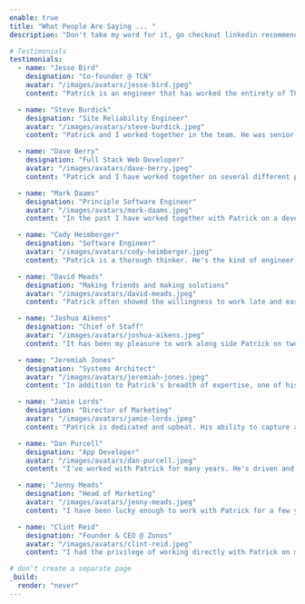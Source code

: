 ```yaml
---
enable: true
title: "What People Are Saying ... "
description: "Don't take my word for it, go checkout linkedin recommendations."

# Testimonials
testimonials:
  - name: "Jesse Bird"
    designation: "Co-founder @ TCN"
    avatar: "/images/avatars/jesse-bird.jpeg"
    content: "Patrick is an engineer that has worked the entirety of TCN's back end stack from infrastructure management (things like kubernetes, CI/CD pipelines, monitoring etc) to back-end software development. He has a strong technical understanding and ability to understand complex environments and problems. Patrick's breadth of knowledge helped him understand things at TCN that many others simply did not."

  - name: "Steve Burdick"
    designation: "Site Reliability Engineer"
    avatar: "/images/avatars/steve-burdick.jpeg"
    content: "Patrick and I worked together in the team. He was senior and much more experienced in the development space. I appreciated his mentorship and finesse in explaining difficult technology in more familiar terms. Patrick did not hesitate to bridge gaps between departments and wear many hats to reach a solution. I would happily work with Patrick again."

  - name: "Dave Berry"
    designation: "Full Stack Web Developer"
    avatar: "/images/avatars/dave-berry.jpeg"
    content: "Patrick and I have worked together on several different projects. Every time he delivers what is expected of him and more. He is not afraid to tackle anything, even if that means learning new things and helping others understand. Even while getting his job done, helping others and learning new things, he has a fun sense of humor and is able to work well with others. "

  - name: "Mark Daams"
    designation: "Principle Software Engineer"
    avatar: "/images/avatars/mark-daams.jpeg"
    content: "In the past I have worked together with Patrick on a development team. In that capacity I could always trust him to get the work done... and done right. In fact, not only would he get his work done, he also found the time to help other team members get their work done. At times I wished our team had more Patricks on it."

  - name: "Cody Heimberger"
    designation: "Software Engineer"
    avatar: "/images/avatars/cody-heimberger.jpeg"
    content: "Patrick is a thorough thinker. He's the kind of engineer you want to review your pull requests. He has the valuable skill of being able to think ahead of changes being made to complex systems, and finding solutions to problems that will occur down the road. A well rounded, solid engineer."

  - name: "David Meads"
    designation: "Making friends and making solutions"
    avatar: "/images/avatars/david-meads.jpeg"
    content: "Patrick often showed the willingness to work late and early whenever there was project that could use his help. He never complained or mentioned his long hours, but they did go noticed by myself and the rest of our management staff. Patrick will also be able to give a unique and well thought out perspective on many architecture decisions and designs. Patrick has a strong ability to step up in a leadership role with other developers and the other developers often relied on him to overcome their own obstacles."

  - name: "Joshua Aikens"
    designation: "Chief of Staff"
    avatar: "/images/avatars/joshua-aikens.jpeg"
    content: "It has been my pleasure to work along side Patrick on two occasions. Patrick is a hard working senior programmer with a mountain of experience. He was always a pleasure to work with and be around and although I didn't work directly with him on development projects, I heard may good things about his skills. I hope to have the opportunity to work with him again some day."

  - name: "Jeremiah Jones"
    designation: "Systems Architect"
    avatar: "/images/avatars/jeremiah-jones.jpeg"
    content: "In addition to Patrick's breadth of expertise, one of his most valuable traits is his tenacity for solving challenges. Every engineering organization faces difficult problems and Patrick is never one to shy away from confronting issues head-on. He is not afraid to step outside of his own area of knowledge to assist others when the pressure is on."

  - name: "Jamie Lords"
    designation: "Director of Marketing"
    avatar: "/images/avatars/jamie-lords.jpeg"
    content: "Patrick is dedicated and upbeat. His ability to capture a customer’s vision and ideas are key to his superior programming ability, and it is because of his excellent personal skills that he has found great success. Patrick is detail oriented and has the ability to analyze a project and accurately forecast scope and scale. He is a positive influence on those that work and socialize with him. Patrick multitasks effectively and is able to handle a high-volume workload. Patrick is a student of technology, and his thirst for knowledge leads him to constantly study, learn, and grow."

  - name: "Dan Purcell"
    designation: "App Developer"
    avatar: "/images/avatars/dan-purcell.jpeg"
    content: "I've worked with Patrick for many years. He's driven and focused. He cares about writing quality code that lasts. He takes the time to test edge cases and is thoughtful about his software design. As a person he's funny and enjoys sarcasm, which makes stressful situations easier to deal with. Patrick has a great work ethic. There were several times when he was required to work overtime to meet client demands and stepped up to the plate to get things done. He's dedicated to his work and his family, and is a tremendous asset to any company he works for."

  - name: "Jenny Meads"
    designation: "Head of Marketing"
    avatar: "/images/avatars/jenny-meads.jpeg"
    content: "I have been lucky enough to work with Patrick for a few years now, on many projects and I can say that Patrick is an amazing developer. His attention to detail and his drive to keep up with the latest technology and coding methods set him apart from other developers. Patrick takes great care in making sure his code is thorough and is good at helping others around him do the same. As senior developer, Patrick has taken the lead on many successful projects. He is always willing to put in extra time to make sure projects meet deadlines. Adding to Patrick's list of great attributes, he is also a great communicator. Patrick will make a great asset to any team and is a hard-working, talented developer."

  - name: "Clint Reid"
    designation: "Founder & CEO @ Zonos"
    avatar: "/images/avatars/clint-reid.jpeg"
    content: "I had the privilege of working directly with Patrick on multiple projects during his tenure at iGlobal Stores. Patrick is one of the most thorough developers I have ever worked with. In a particular large project utilizing Web Components and the Polymer library, Patrick produced a usable project out of the gate. Not only was the code clean, the UI was beyond impressive for a developer. "

# don't create a separate page
_build:
  render: "never"
---
```

